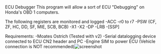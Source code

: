 ECU Debugger 
This program will allow a sort of ECU "Debugging" on Honda's OBD 1 computers. 

The following registers are monitored and logged
-ACC
-r0 to r7
-PSW (CF, ZF, HC, DD, SF, MIE, SCB, BCB)
-X1
-X2
-DP
-LRB
-[SSP]

Requirements:
	-Moates Ostrich (Tested with v2)
	-Serial datalogging device connected to ECU CN2 header and PC
	-Engine SIM to power ECU (Vehicle connection is NOT recommended)![screenshot](https://user-images.githubusercontent.com/86896465/130268726-c7d40ae8-cef2-4cce-99fb-d998ac12a7cd.jpg)


